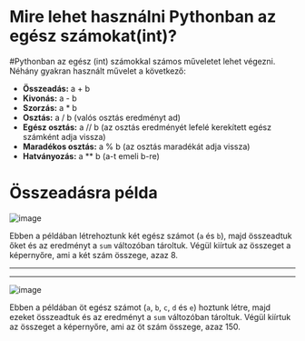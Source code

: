 # Mire lehet használni Pythonban az egész számokat(int)?

#Pythonban az egész (int) számokkal számos műveletet lehet végezni. Néhány gyakran használt művelet a következő:

- **Összeadás:** a + b
- **Kivonás:** a - b
- **Szorzás:** a * b
- **Osztás:** a / b (valós osztás eredményt ad)
- **Egész osztás:** a // b (az osztás eredményét lefelé kerekített egész számként adja vissza)
- **Maradékos osztás:** a % b (az osztás maradékát adja vissza)
- **Hatványozás:** a ** b (a-t emeli b-re)
# Összeadásra példa

![image](https://github.com/GithubAigoo/Python/assets/132823189/df3ae16d-c1f7-4cff-b48b-8a480306fca2)

Ebben a példában létrehoztunk két egész számot (`a` és `b`), majd összeadtuk őket és az eredményt a `sum` változóban tároltuk. Végül kiírtuk az összeget a képernyőre, ami a két szám összege, azaz 8.

---------------------------------------------------------------------------------------------------------------------------------------------------------------------------------
---------------------------------------------------------------------------------------------------------------------------------------------------------------------------------

![image](https://github.com/GithubAigoo/Python/assets/132823189/df1be9c5-779e-4ca8-9df6-62d833ccbd19)

Ebben a példában öt egész számot (`a`, `b`, `c`, `d` és `e`) hoztunk létre, majd ezeket összeadtuk és az eredményt a `sum` változóban tároltuk. Végül kiírtuk az összeget a képernyőre, ami az öt szám összege, azaz 150.
